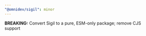 ```yaml
---
"@omnidev/sigil": minor
---
```


**BREAKING:** Convert Sigil to a pure, ESM-only package; remove CJS support
